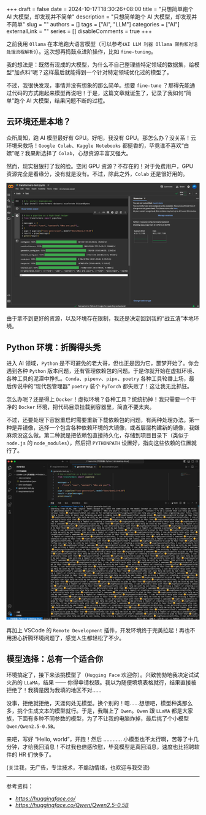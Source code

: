 +++
draft = false
date = 2024-10-17T18:30:26+08:00
title = "只想简单跑个 AI 大模型，却发现并不简单"
description = "只想简单跑个 AI 大模型，却发现并不简单"
slug = ""
authors = []
tags = ["AI", "LLM"]
categories = ["AI"]
externalLink = ""
series = []
disableComments = true
+++

之前我用 `Ollama` 在本地跑大语言模型（可以参考`《AI LLM 利器 Ollama 架构和对话处理流程解析》`）。这次想再捣鼓点进阶操作，比如 `fine-tuning`。

我的想法是：既然有现成的大模型，为什么不自己整理些特定领域的数据集，给模型“加点料”呢？这样最后就能得到一个针对特定领域优化过的模型了。

不过，我很快发现，事情并没有想象的那么简单。想要 `fine-tune` ？那得先能通过代码的方式跑起来模型再说吧！于是，这篇文章就诞生了，记录了我如何“简单”跑个 AI 大模型，结果问题不断的过程。

## 云环境还是本地？

众所周知，跑 AI 模型最好有 GPU。好吧，我没有 GPU。那怎么办？没关系！云环境来救场！`Google Colab`、`Kaggle Notebooks` 都挺香的，毕竟谁不喜欢“白嫖”呢？我果断选择了 `Colab`，心想资源丰富又强大。

然而，现实狠狠打了我的脸。空闲 GPU 资源？不存在的！对于免费用户，GPU 资源完全是看缘分，没有就是没有。不过，除此之外，`Colab` 还是很好用的。

![](https://raw.githubusercontent.com/RifeWang/images/master/ai/colab.png)

由于拿不到更好的资源，以及环境存在限制，我还是决定回到我的“战五渣”本地环境。

## Python 环境：折腾得头秃

进入 AI 领域，`Python` 是不可避免的老大哥，但也正是因为它，噩梦开始了。你会遇到各种 `Python` 版本问题，还有管理依赖包的问题。于是你就开始在虚拟环境、各种工具的泥潭中挣扎。`Conda`、`pipenv`、`pipx`、`poetry` 各种工具轮番上场，最后传说中的“现代包管理器” `poetry` 装个 `PyTorch` 都失败了！这让我无比抓狂。

怎么办呢？还是得上 `Docker`！虚拟环境？各种工具？统统扔掉！我只需要一个干净的 `Docker` 环境，把代码目录挂载到容器里，简直不要太爽。

不过，还要处理下容器重启时需要重新下载依赖包的问题，有两种处理办法。第一种是弄镜像，选择一个包含各种依赖环境的大镜像，或者层层构建新的镜像，我嫌麻烦没这么做。第二种就是把依赖包直接持久化，存储到项目目录下（类似于 `node.js` 的 `node_modules`），然后把 `PYTHONPATH` 设置好，指向这些依赖的位置就行了。

![](https://raw.githubusercontent.com/RifeWang/images/master/ai/project-example.png)

再加上 VSCode 的 `Remote Development` 插件，开发环境终于完美拉起！再也不用担心折腾环境问题了，感觉人生都轻松了不少。

## 模型选择：总有一个适合你

环境搞定了，接下来该挑模型了（`Hugging Face` 欢迎你）。兴致勃勃地我决定试试火热的 `LLaMA`，结果 —— 你得申请权限。我以为随便填填表格就行，结果直接被拒绝了！我猜是因为我填的地区不对……

没事，拒绝就拒绝，天涯何处无模型。换个别的！嗯……想想吧，模型种类那么多，挑个生成文本的模型就行。于是，我瞄上了 `Qwen`。`Qwen` 跟 `LLaMA` 都是大家族，下面有多种不同参数的模型，为了不让我的电脑炸掉，最后挑了个小模型 `Qwen/Qwen2.5-0.5B`。

来吧，写好 “Hello, world”，开跑！然后 ………… 小模型也不太行啊，苦等了十几分钟，才给我回消息！不过我也倍感欣慰，毕竟模型是真回消息，速度也比招聘软件的 HR 们快多了。


(关注我，无广告，专注技术，不煽动情绪，也欢迎与我交流)

---

参考资料：

- *https://huggingface.co/*
- *https://huggingface.co/Qwen/Qwen2.5-0.5B*